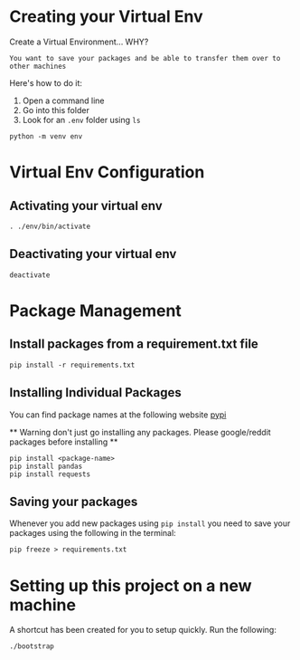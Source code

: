 # Creating your Virtual Env

Create a Virtual Environment... WHY?

```
You want to save your packages and be able to transfer them over to 
other machines
```

Here's how to do it: 

1. Open a command line
2. Go into this folder
3. Look for an `.env` folder using `ls`

```commandline
python -m venv env
```

# Virtual Env Configuration

## Activating your virtual env
```commandline
. ./env/bin/activate
```

## Deactivating your virtual env
```commandline
deactivate
```

# Package Management

## Install packages from a requirement.txt file

```commandline
pip install -r requirements.txt
```

## Installing Individual Packages

You can find package names at the following website
[pypi](https://pypi.org/)

** Warning don't just go installing any packages. Please google/reddit packages before installing **

```commandline
pip install <package-name>
pip install pandas
pip install requests
```


## Saving your packages

Whenever you add new packages using `pip install`
you need to save your packages using the following in the terminal:
```commandline
pip freeze > requirements.txt
```

# Setting up this project on a new machine

A shortcut has been created for you to setup quickly. Run the following:

```commandline
./bootstrap
```